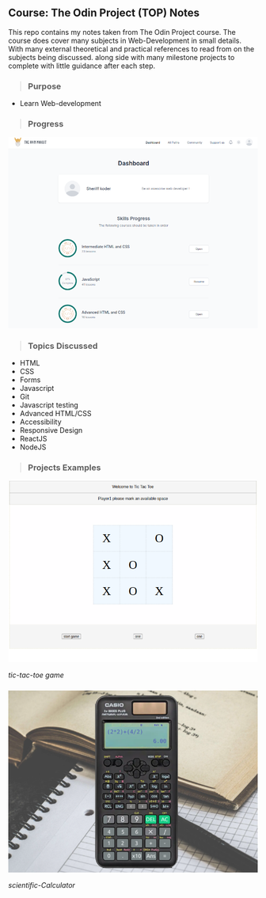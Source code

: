 ## **Course: The Odin Project (TOP) Notes**

This repo contains my notes taken from The Odin Project course.
The course does cover many subjects in Web-Development in small details. With many external theoretical and practical references to read from on the subjects being discussed.
along side with many milestone projects to complete with little guidance after each step.
###
>### **Purpose**
- Learn Web-development
###
>### **Progress**

![Sherif Khodeir The Odin Project course progress](wallpaper1.png)
###
>### **Topics Discussed**
- HTML
- CSS
- Forms
- Javascript
- Git
- Javascript testing
- Advanced HTML/CSS
- Accessibility
- Responsive Design
- ReactJS
- NodeJS
###
>### **Projects Examples**

![project screenshot](wallpaper2.png)

*tic-tac-toe game*
###

![project screenshot](wallpaper3.png)

*scientific-Calculator*
